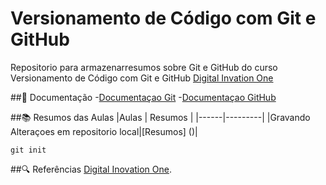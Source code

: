 # Versionamento de Código com Git e GitHub

Repositorio para armazenarresumos sobre Git e GitHub do curso Versionamento de Código com Git e GitHub [Digital Invation One](https://web.dio.me/course/versionamento-de-codigo-com-git-e-github/learning/599dd3dd-d189-474f-a55c-22f37b4472da?back=/track/santander-2024-fundamentos-de-ia-para-devs&tab=undefined&moduleId=undefined)

##📖 Documentação
-[Documentaçao Git](https://git-scm.com/docs/git/pt_BR)
-[Documentaçao GitHub](https://docs.github.com/pt)

##📚 Resumos das Aulas
|Aulas | Resumos |
|------|---------|
|Gravando Alteraçoes em repositorio local|[Resumos]
()|

```
git init 
```
##🔍 Referências
[Digital Inovation One](0).